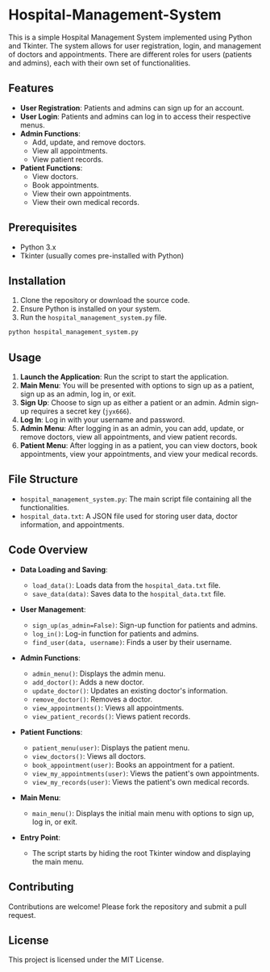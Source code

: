 # Hospital-Management-System

This is a simple Hospital Management System implemented using Python and Tkinter. The system allows for user registration, login, and management of doctors and appointments. There are different roles for users (patients and admins), each with their own set of functionalities.

## Features

- **User Registration**: Patients and admins can sign up for an account.
- **User Login**: Patients and admins can log in to access their respective menus.
- **Admin Functions**:
  - Add, update, and remove doctors.
  - View all appointments.
  - View patient records.
- **Patient Functions**:
  - View doctors.
  - Book appointments.
  - View their own appointments.
  - View their own medical records.

## Prerequisites

- Python 3.x
- Tkinter (usually comes pre-installed with Python)

## Installation

1. Clone the repository or download the source code.
2. Ensure Python is installed on your system.
3. Run the `hospital_management_system.py` file.

```sh
python hospital_management_system.py
```

## Usage

1. **Launch the Application**: Run the script to start the application.
2. **Main Menu**: You will be presented with options to sign up as a patient, sign up as an admin, log in, or exit.
3. **Sign Up**: Choose to sign up as either a patient or an admin. Admin sign-up requires a secret key (`jyx666`).
4. **Log In**: Log in with your username and password.
5. **Admin Menu**: After logging in as an admin, you can add, update, or remove doctors, view all appointments, and view patient records.
6. **Patient Menu**: After logging in as a patient, you can view doctors, book appointments, view your appointments, and view your medical records.

## File Structure

- `hospital_management_system.py`: The main script file containing all the functionalities.
- `hospital_data.txt`: A JSON file used for storing user data, doctor information, and appointments.

## Code Overview

- **Data Loading and Saving**:
  - `load_data()`: Loads data from the `hospital_data.txt` file.
  - `save_data(data)`: Saves data to the `hospital_data.txt` file.

- **User Management**:
  - `sign_up(as_admin=False)`: Sign-up function for patients and admins.
  - `log_in()`: Log-in function for patients and admins.
  - `find_user(data, username)`: Finds a user by their username.

- **Admin Functions**:
  - `admin_menu()`: Displays the admin menu.
  - `add_doctor()`: Adds a new doctor.
  - `update_doctor()`: Updates an existing doctor's information.
  - `remove_doctor()`: Removes a doctor.
  - `view_appointments()`: Views all appointments.
  - `view_patient_records()`: Views patient records.

- **Patient Functions**:
  - `patient_menu(user)`: Displays the patient menu.
  - `view_doctors()`: Views all doctors.
  - `book_appointment(user)`: Books an appointment for a patient.
  - `view_my_appointments(user)`: Views the patient's own appointments.
  - `view_my_records(user)`: Views the patient's own medical records.

- **Main Menu**:
  - `main_menu()`: Displays the initial main menu with options to sign up, log in, or exit.

- **Entry Point**:
  - The script starts by hiding the root Tkinter window and displaying the main menu.

## Contributing

Contributions are welcome! Please fork the repository and submit a pull request.

## License

This project is licensed under the MIT License.
